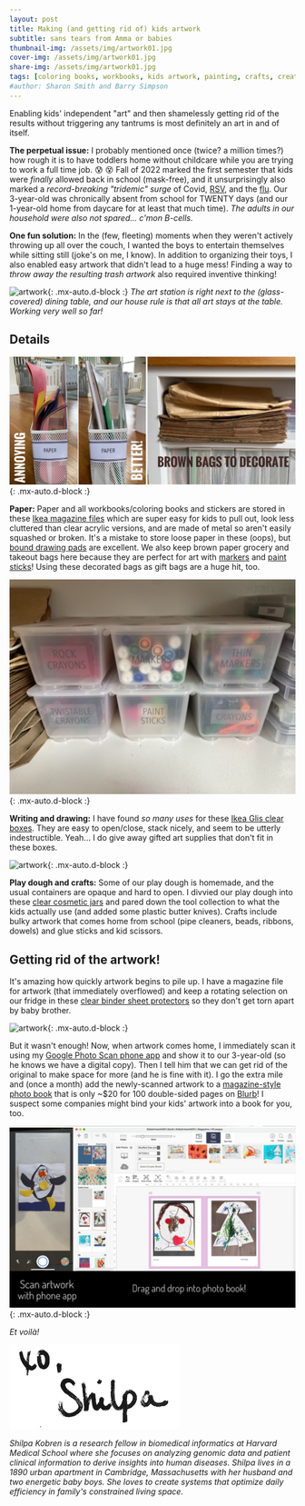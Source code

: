 ```yaml
---
layout: post
title: Making (and getting rid of) kids artwork
subtitle: sans tears from Amma or babies
thumbnail-img: /assets/img/artwork01.jpg
cover-img: /assets/img/artwork01.jpg
share-img: /assets/img/artwork01.jpg
tags: [coloring books, workbooks, kids artwork, painting, crafts, creativity, photo books]
#author: Sharon Smith and Barry Simpson
---
```


Enabling kids' independent "art" and then shamelessly getting rid of the results without triggering any tantrums is most definitely an art in and of itself.

**The perpetual issue:** I probably mentioned once (twice? a million times?) how rough it is to have toddlers home without
childcare while you are trying to work a full time job. :cold_sweat: :dizzy_face: Fall of 2022 marked the first semester that kids were *finally*
allowed back in school (mask-free), and it unsurprisingly also marked a *record-breaking "tridemic" surge* of 
Covid, [RSV](https://www.ncbi.nlm.nih.gov/pmc/articles/PMC9844019/), and the [flu](https://www.vox.com/2022/12/6/23494948/flu-influenza-rsv-covid-vaccine-chart-tripledemic-tridemic). 
Our 3-year-old was chronically absent from school for TWENTY days (and our 1-year-old home from daycare for at least that much time). 
*The adults in our household were also not spared... c'mon B-cells.*

**One fun solution:** In the (few, fleeting) moments when they weren't actively throwing up all over the couch, 
I wanted the boys to entertain themselves while sitting still (joke's on me, I know). 
In addition to organizing their toys, I also enabled easy artwork that didn't lead to a huge mess! 
Finding a way to *throw away the resulting trash artwork* also required inventive thinking! 

![artwork](../assets/img/artwork02.jpg){: .mx-auto.d-block :}
*The art station is right next to the (glass-covered) dining table, and our house rule is that all art stays at the table. Working very well so far!*

## Details

![artwork](../assets/img/artwork04.jpg){: .mx-auto.d-block :}

**Paper:** Paper and all workbooks/coloring books and stickers are stored in these [Ikea magazine files](https://www.ikea.com/us/en/p/droenjoens-magazine-file-white-10439694/) 
which are super easy for kids to pull out, look less cluttered than clear acrylic versions, and are made of metal so aren't easily squashed or broken. It's a mistake to store
loose paper in these (oops), but [bound drawing pads](https://www.amazon.com/Melissa-Doug-Drawing-Paper-inches/dp/B01AW5V7PE) are excellent. We also keep
brown paper grocery and takeout bags here because they are perfect for 
art with [markers](https://www.amazon.com/Crayola-Pip-Squeaks-Skinnies-Washable-Markers/dp/B0019665DK) and [paint sticks](https://www.amazon.com/Giftable-Twistable-Including-Scrapbooking-Journaling/dp/B01AUP5U04)!
Using these decorated bags as gift bags are a huge hit, too.

![artwork](../assets/img/artwork09.jpg){: .mx-auto.d-block :}

**Writing and drawing:** I have found *so many uses* for these [Ikea Glis clear boxes](https://www.ikea.com/us/en/p/glis-box-with-lid-clear-40466148/). They are easy to open/close, stack nicely, and seem to be utterly indestructible.
Yeah... I do give away gifted art supplies that don't fit in these boxes.

![artwork](../assets/img/artwork05.jpg){: .mx-auto.d-block :}

**Play dough and crafts:** Some of our play dough is homemade, and the usual containers are opaque and hard to open. I divvied our play 
dough into these [clear cosmetic jars](https://www.amazon.com/gp/product/B08X1MM1HT) and pared down the tool collection to what the kids actually 
use (and added some plastic butter knives). Crafts include bulky artwork that comes home from school (pipe cleaners, beads, ribbons, dowels) and 
glue sticks and kid scissors.

## Getting rid of the artwork!

It's amazing how quickly artwork begins to pile up. I have a magazine file for artwork (that immediately overflowed) and keep a 
rotating selection on our fridge in these [clear binder sheet protectors](https://www.amazon.com/Count-Diamond-Heavyweight-Protectors-Strong/dp/B085PP4D5S) 
so they don't get torn apart by baby brother. 

![artwork](../assets/img/artwork08.jpg){: .mx-auto.d-block :}

But it wasn't enough! Now, when artwork comes home, I immediately scan it using my [Google Photo Scan phone app](https://www.google.com/photos/scan/) 
and show it to our 3-year-old (so he knows we have a digital copy).
Then I tell him that we can get rid of the original to make space for more (and he is fine with it). I go the extra mile and (once a month) add the newly-scanned artwork to a 
[magazine-style photo book](https://www.blurb.com/pricing#/tab/magazines) that is only ~$20 for 100 double-sided pages on [Blurb](https://www.blurb.com/magazine)! 
I suspect some companies might bind your kids' artwork into a book for you, too.

![artwork](../assets/img/artwork07.jpg){: .mx-auto.d-block :}

*Et voilà!* 

![Signoff](../assets/img/shilpa_signoff.jpeg)

*Shilpa Kobren is a research fellow in biomedical informatics at Harvard Medical School where she focuses on analyzing genomic data and
patient clinical information to derive insights into human diseases. Shilpa lives in a 1890 urban apartment in Cambridge, Massachusetts
with her husband and two energetic baby boys. She loves to create systems that optimize daily efficiency in family's constrained living space.*